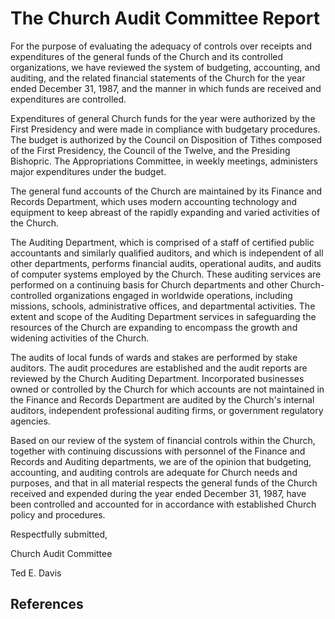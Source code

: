 # The Church Audit Committee Report

For the purpose of evaluating the adequacy of controls over receipts and
expenditures of the general funds of the Church and its controlled
organizations, we have reviewed the system of budgeting, accounting, and
auditing, and the related financial statements of the Church for the year
ended December 31, 1987, and the manner in which funds are received and
expenditures are controlled.

Expenditures of general Church funds for the year were authorized by the First
Presidency and were made in compliance with budgetary procedures. The budget
is authorized by the Council on Disposition of Tithes composed of the First
Presidency, the Council of the Twelve, and the Presiding Bishopric. The
Appropriations Committee, in weekly meetings, administers major expenditures
under the budget.

The general fund accounts of the Church are maintained by its Finance and
Records Department, which uses modern accounting technology and equipment to
keep abreast of the rapidly expanding and varied activities of the Church.

The Auditing Department, which is comprised of a staff of certified public
accountants and similarly qualified auditors, and which is independent of all
other departments, performs financial audits, operational audits, and audits
of computer systems employed by the Church. These auditing services are
performed on a continuing basis for Church departments and other Church-
controlled organizations engaged in worldwide operations, including missions,
schools, administrative offices, and departmental activities. The extent and
scope of the Auditing Department services in safeguarding the resources of the
Church are expanding to encompass the growth and widening activities of the
Church.

The audits of local funds of wards and stakes are performed by stake auditors.
The audit procedures are established and the audit reports are reviewed by the
Church Auditing Department. Incorporated businesses owned or controlled by the
Church for which accounts are not maintained in the Finance and Records
Department are audited by the Church's internal auditors, independent
professional auditing firms, or government regulatory agencies.

Based on our review of the system of financial controls within the Church,
together with continuing discussions with personnel of the Finance and Records
and Auditing departments, we are of the opinion that budgeting, accounting,
and auditing controls are adequate for Church needs and purposes, and that in
all material respects the general funds of the Church received and expended
during the year ended December 31, 1987, have been controlled and accounted
for in accordance with established Church policy and procedures.

Respectfully submitted,

Church Audit Committee

Ted E. Davis

## References

